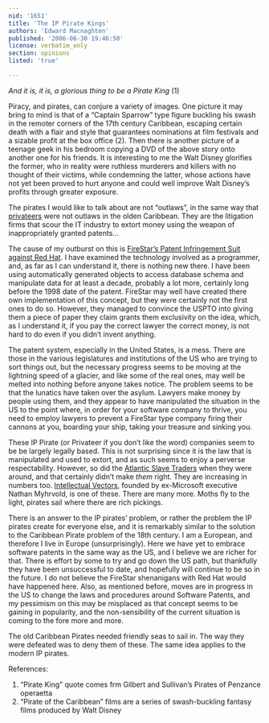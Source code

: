 ```yaml
---
nid: '1651'
title: 'The IP Pirate Kings'
authors: 'Edward Macnaghten'
published: '2006-06-30 19:46:50'
license: verbatim_only
section: opinions
listed: 'true'

---
```

_And it is, it is, a glorious thing to be a Pirate King_ (1)

Piracy, and pirates, can conjure a variety of images. One picture it may bring to mind is that of a “Captain Sparrow” type figure buckling his swash in the remoter corners of the 17th century Caribbean, escaping certain death with a flair and style that guarantees nominations at film festivals and a sizable profit at the box office (2). Then there is another picture of a teenage geek in his bedroom copying a DVD of the above story onto another one for his friends. It is interesting to me the Walt Disney glorifies the former, who in reality were ruthless murderers and killers with no thought of their victims, while condemning the latter, whose actions have not yet been proved to hurt anyone and could well improve Walt Disney’s profits through greater exposure.

The pirates I would like to talk about are not “outlaws”, in the same way that [privateers](http://en.wikipedia.org/wiki/Privateer) were not outlaws in the olden Caribbean. They are the litigation firms that scour the IT industry to extort money using the weapon of inappropriately granted patents...


<!--break-->


The cause of my outburst on this is [FireStar’s Patent Infringement Suit against Red Hat](http://www.patentlyo.com/patent/2006/06/red_hat_faces_p.html). I have examined the technology involved as a programmer, and, as far as I can understand it, there is nothing new there. I have been using automatically generated objects to access database schema and manipulate data for at least a decade, probably a lot more, certainly long before the 1998 date of the patent. FireStar may well have created there own implementation of this concept, but they were certainly not the first ones to do so. However, they managed to convince the USPTO into giving them a piece of paper they claim grants them exclusivity on the idea, which, as I understand it, if you pay the correct lawyer the correct money, is not hard to do even if you didn’t invent anything.

The patent system, especially in the United States, is a mess. There are those in the various legislatures and institutions of the US who are trying to sort things out, but the necessary progress seems to be moving at the lightning speed of a glacier, and like some of the real ones, may well be melted into nothing before anyone takes notice. The problem seems to be that the lunatics have taken over the asylum. Lawyers make money by people using them, and they appear to have manipulated the situation in the US to the point where, in order for your software company to thrive, you need to employ lawyers to prevent a FireStar type company firing their cannons at you, boarding your ship, taking your treasure and sinking you.

These IP Pirate (or Privateer if you don’t like the word) companies seem to be be largely legally based. This is not surprising since it is the law that is manipulated and used to extort, and as such seems to enjoy a perverse respectability. However, so did the [Atlantic Slave Traders](http://en.wikipedia.org/wiki/Atlantic_slave_trade) when they were around, and that certainly didn’t make _them_ right. They are increasing in numbers too. [Intellectual Vectors](http://www.intellectualventures.com/), founded by ex-Microsoft executive Nathan Myhrvold, is one of these. There are many more. Moths fly to the light, pirates sail where there are rich pickings.

There is an answer to the IP pirates’ problem, or rather the problem the IP pirates create for everyone else, and it is remarkably similar to the solution to the Caribbean Pirate problem of the 18th century. I am a European, and therefore I live in Europe (unsurprisingly). Here we have yet to embrace software patents in the same way as the US, and I believe we are richer for that. There is effort by some to try and go down the US path, but thankfully they have been unsuccessful to date, and hopefully will continue to be so in the future. I do not believe the FireStar shenanigans with Red Hat would have happened here. Also, as mentioned before, moves are in progress in the US to change the laws and procedures around Software Patents, and my pessimism on this may be misplaced as that concept seems to be gaining in popularity, and the non-sensibility of the current situation is coming to the fore more and more.

The old Caribbean Pirates needed friendly seas to sail in. The way they were defeated was to deny them of these. The same idea applies to the modern IP pirates.

References:


1. “Pirate King” quote comes frm Gilbert and Sullivan’s Pirates of Penzance operaetta
1. “Pirate of the Caribbean” films are a series of swash-buckling fantasy films produced by Walt Disney

